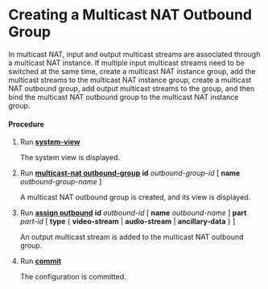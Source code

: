 Creating a Multicast NAT Outbound Group
=======================================

In multicast NAT, input and output multicast streams are associated through a multicast NAT instance. If multiple input multicast streams need to be switched at the same time, create a multicast NAT instance group, add the multicast streams to the multicast NAT instance group, create a multicast NAT outbound group, add output multicast streams to the group, and then bind the multicast NAT outbound group to the multicast NAT instance group.

#### Procedure

1. Run [**system-view**](cmdqueryname=system-view)
   
   
   
   The system view is displayed.
2. Run [**multicast-nat outbound-group**](cmdqueryname=multicast-nat+outbound-group) **id** *outbound-group-id* [ **name** *outbound-group-name* ]
   
   
   
   A multicast NAT outbound group is created, and its view is displayed.
3. Run [**assign outbound**](cmdqueryname=assign+outbound) **id** *outbound-id* [ **name** *outbound-name* ] **part** *part-id* [ **type** { **video-stream** | **audio-stream** | **ancillary-data** } ]
   
   
   
   An output multicast stream is added to the multicast NAT outbound group.
4. Run [**commit**](cmdqueryname=commit)
   
   
   
   The configuration is committed.